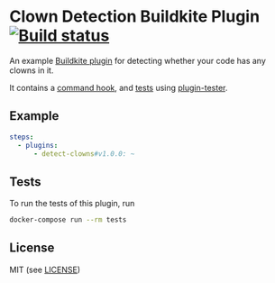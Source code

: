 # Clown Detection Buildkite Plugin [![Build status](https://badge.buildkite.com/0a9edb703c8b40d0b470236e3948fc4a64d5a1d68cb5f49b45.svg?branch=master)](https://buildkite.com/buildkite/plugins-detect-clowns)

An example [Buildkite plugin](https://buildkite.com/docs/agent/v3/plugins) for detecting whether your code has any clowns in it.

It contains a [command hook](hooks/command), and [tests](tests/command.bats) using [plugin-tester](https://github.com/buildkite-plugins/plugin-tester).

## Example

```yml
steps:
  - plugins:
      - detect-clowns#v1.0.0: ~
```

## Tests

To run the tests of this plugin, run
```sh
docker-compose run --rm tests
```

## License

MIT (see [LICENSE](LICENSE))
